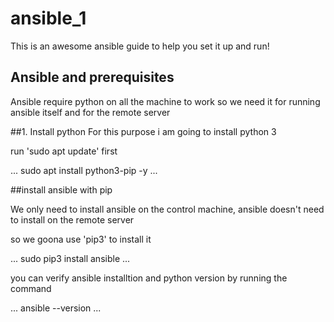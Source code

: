 # ansible_1

This is an awesome ansible guide to help you set it up and run! 

## Ansible and prerequisites
Ansible require python on all the machine to work
so we need it for running ansible itself and for the remote server

##1. Install python
For this purpose i am going to install python 3

run 'sudo apt update' first

...
sudo apt install python3-pip -y
...


##install ansible with pip

We only need to install ansible on the control machine, ansible
doesn't need to install on the remote server

so we goona use 'pip3' to install it

...
sudo pip3 install ansible
...

you can verify ansible installtion and python version by running
the command

...
ansible --version
...
